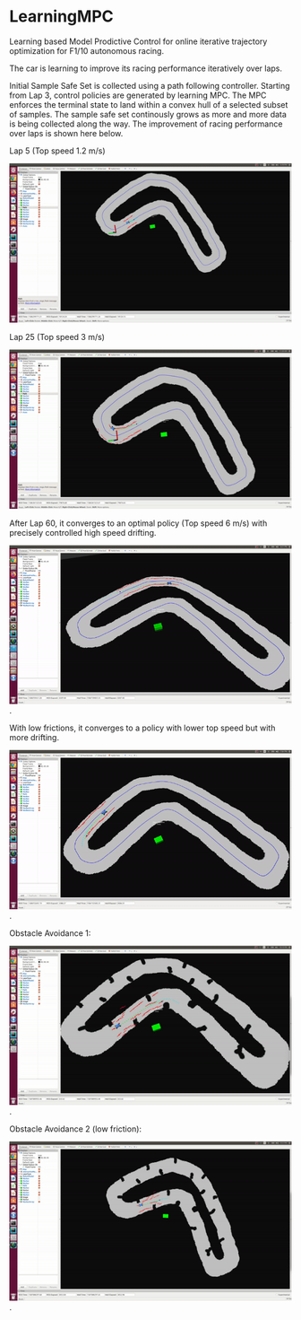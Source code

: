 # LearningMPC
Learning based Model Prodictive Control for online iterative trajectory optimization for F1/10 autonomous racing.

The car is learning to improve its racing performance iteratively over laps.

Initial Sample Safe Set is collected using a path following controller. Starting from Lap 3, control policies are generated by learning MPC. The MPC enforces the terminal state to land within a convex hull of a selected subset of samples. The sample safe set continously grows as more and more data is being collected along the way. The improvement of racing performance over laps is shown here below.

Lap 5 (Top speed 1.2 m/s)

![](media/lap5.gif)

Lap 25 (Top speed 3 m/s)

![](media/lap25.gif)

After Lap 60, it converges to an optimal policy (Top speed 6 m/s) with precisely controlled high speed drifting.

![](media/lap60_converged_drifting.gif).

With low frictions, it converges to a policy with lower top speed but with more drifting.

![](media/drifting_low_friction.gif).

Obstacle Avoidance 1:

![](media/obstacle_avoid.gif).

Obstacle Avoidance 2 (low friction): 

![](media/obstacle_low_friction.gif).





